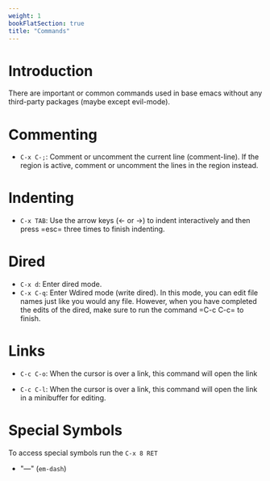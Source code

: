 ```yaml
---
weight: 1
bookFlatSection: true
title: "Commands"
---
```


# Introduction

There are important or common commands used in base emacs without any third-party packages (maybe except evil-mode).

# Commenting

- `C-x C-;`: Comment or uncomment the current line (comment-line). If the region is active, comment or uncomment the lines in the region instead. 

# Indenting

- `C-x TAB`: Use the arrow keys (← or →) to indent interactively and then press =esc= three times to finish indenting.

# Dired

- `C-x d`: Enter dired mode.
- `C-x C-q`: Enter Wdired mode (write dired). In this mode, you can edit file names just like you would any file. However, when you have completed the edits of the dired, make sure to run the command =C-c C-c= to finish.

# Links

- `C-c C-o`: When the cursor is over a link, this command will open the link

- `C-c C-l`: When the cursor is over a link, this command will open the link in a minibuffer for editing.


# Special Symbols

To access special symbols run the `C-x 8 RET`

- "—" (`em-dash`)
